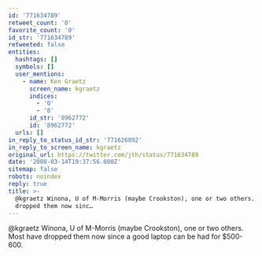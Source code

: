 ```yaml
---
id: '771634789'
retweet_count: '0'
favorite_count: '0'
id_str: '771634789'
retweeted: false
entities:
  hashtags: []
  symbols: []
  user_mentions:
    - name: Ken Graetz
      screen_name: kgraetz
      indices:
        - '0'
        - '8'
      id_str: '8962772'
      id: '8962772'
  urls: []
in_reply_to_status_id_str: '771626892'
in_reply_to_screen_name: kgraetz
original_url: https://twitter.com/jth/status/771634789
date: '2008-03-14T19:37:56.000Z'
sitemap: false
robots: noindex
reply: true
title: >-
  @kgraetz Winona, U of M-Morris (maybe Crookston), one or two others. Most have
  dropped them now sinc…
---
```


@kgraetz Winona, U of M-Morris (maybe Crookston), one or two others. Most have dropped them now since a good laptop can be had for $500-600.